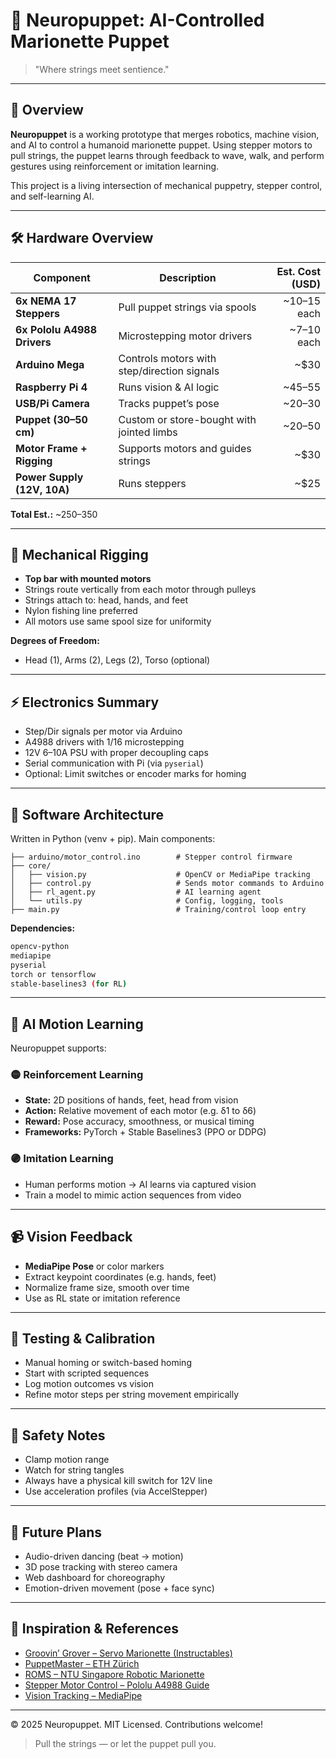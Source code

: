 # 🤖 Neuropuppet: AI-Controlled Marionette Puppet

> "Where strings meet sentience."

---

## 🎯 Overview

**Neuropuppet** is a working prototype that merges robotics, machine vision, and AI to control a humanoid marionette puppet. Using stepper motors to pull strings, the puppet learns through feedback to wave, walk, and perform gestures using reinforcement or imitation learning.

This project is a living intersection of mechanical puppetry, stepper control, and self-learning AI.

---

## 🛠️ Hardware Overview

| Component | Description | Est. Cost (USD) |
|----------|-------------|----------------:|
| **6x NEMA 17 Steppers** | Pull puppet strings via spools | ~$10–$15 each |
| **6x Pololu A4988 Drivers** | Microstepping motor drivers | ~$7–$10 each |
| **Arduino Mega** | Controls motors with step/direction signals | ~$30 |
| **Raspberry Pi 4** | Runs vision & AI logic | ~$45–$55 |
| **USB/Pi Camera** | Tracks puppet’s pose | ~$20–$30 |
| **Puppet (30–50 cm)** | Custom or store-bought with jointed limbs | ~$20–$50 |
| **Motor Frame + Rigging** | Supports motors and guides strings | ~$30 |
| **Power Supply (12V, 10A)** | Runs steppers | ~$25 |

**Total Est.:** ~$250–$350

---

## 🧵 Mechanical Rigging

- **Top bar with mounted motors**
- Strings route vertically from each motor through pulleys
- Strings attach to: head, hands, and feet
- Nylon fishing line preferred
- All motors use same spool size for uniformity

**Degrees of Freedom:**
- Head (1), Arms (2), Legs (2), Torso (optional)

---

## ⚡ Electronics Summary

- Step/Dir signals per motor via Arduino
- A4988 drivers with 1/16 microstepping
- 12V 6–10A PSU with proper decoupling caps
- Serial communication with Pi (via `pyserial`)
- Optional: Limit switches or encoder marks for homing

---

## 🧠 Software Architecture

Written in Python (venv + pip). Main components:

```
├── arduino/motor_control.ino        # Stepper control firmware
├── core/
│   ├── vision.py                    # OpenCV or MediaPipe tracking
│   ├── control.py                   # Sends motor commands to Arduino
│   ├── rl_agent.py                  # AI learning agent
│   └── utils.py                     # Config, logging, tools
├── main.py                          # Training/control loop entry
```

**Dependencies:**
```bash
opencv-python
mediapipe
pyserial
torch or tensorflow
stable-baselines3 (for RL)
```

---

## 🧠 AI Motion Learning

Neuropuppet supports:

### 🟡 Reinforcement Learning
- **State:** 2D positions of hands, feet, head from vision
- **Action:** Relative movement of each motor (e.g. δ1 to δ6)
- **Reward:** Pose accuracy, smoothness, or musical timing
- **Frameworks:** PyTorch + Stable Baselines3 (PPO or DDPG)

### 🟣 Imitation Learning
- Human performs motion → AI learns via captured vision
- Train a model to mimic action sequences from video

---

## 📹 Vision Feedback

- **MediaPipe Pose** or color markers
- Extract keypoint coordinates (e.g. hands, feet)
- Normalize frame size, smooth over time
- Use as RL state or imitation reference

---

## 🧪 Testing & Calibration

- Manual homing or switch-based homing
- Start with scripted sequences
- Log motion outcomes vs vision
- Refine motor steps per string movement empirically

---

## 🧯 Safety Notes

- Clamp motion range
- Watch for string tangles
- Always have a physical kill switch for 12V line
- Use acceleration profiles (via AccelStepper)

---

## 🌌 Future Plans

- Audio-driven dancing (beat → motion)
- 3D pose tracking with stereo camera
- Web dashboard for choreography
- Emotion-driven movement (pose + face sync)

---

## 🔗 Inspiration & References

- [Groovin’ Grover – Servo Marionette (Instructables)](http://www.instructables.com/id/Groovin-Grover-A-Microcontroller-based-Marionett/)
- [PuppetMaster – ETH Zürich](https://spectrum.ieee.org/eth-surich-puppetmaster-robot)
- [ROMS – NTU Singapore Robotic Marionette](https://mrl.cs.nyu.edu/~perlin/courses/spring2006/class-0424/04-c-hmm-puppet-d[1].pdf)
- [Stepper Motor Control – Pololu A4988 Guide](https://www.pololu.com/product/1182)
- [Vision Tracking – MediaPipe](https://developers.google.com/mediapipe)

---

© 2025 Neuropuppet. MIT Licensed. Contributions welcome!

> Pull the strings — or let the puppet pull you.
